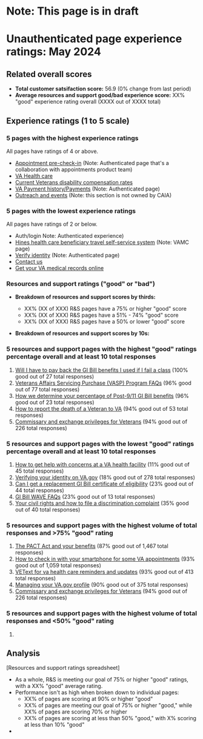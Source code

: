 # Note: This page is in draft
# Unauthenticated page experience ratings: May 2024

## Related overall scores
- **Total customer satsifaction score:** 56.9 (0% change from last period)
- **Average resources and support good/bad experience score:** XX% "good" experience rating overall (XXXX out of XXXX total)

## Experience ratings (1 to 5 scale)

### 5 pages with the highest experience ratings 
All pages have ratings of 4 or above.
- [Appointment pre-check-in](https://www.va.gov/health-care/appointment-pre-check-in/error?error=no-token) (Note: Authenticated page that's a collaboration with appointments product team)
- [VA Health care](https://www.va.gov/health-care/)
- [Current Veterans disability compensation rates](https://www.va.gov/disability/compensation-rates/veteran-rates/)
- [VA Payment history/Payments](https://www.va.gov/va-payment-history/payments/) (Note: Authenticated page)
- [Outreach and events](https://www.va.gov/outreach-and-events/events/) (Note: this section is not owned by CAIA)
  
### 5 pages with the lowest experience ratings
All pages have ratings of 2 or below.
- Auth/login Note: Authenticated experience)
- [Hines health care beneficiary travel self-service system](https://www.va.gov/hines-health-care/programs/beneficiary-travel-self-service-system-btsss/) (Note: VAMC page)
- [Verify identity](https://www.va.gov/verify/) (Note: Authenticated page)
- [Contact us](https://www.va.gov/contact-us/)
- [Get your VA medical records online](https://www.va.gov/health-care/get-medical-records/) 
  
### Resources and support ratings ("good" or "bad")

- **Breakdown of resources and support scores by thirds:**
  - XX% (XX of XXX) R&S pages have a 75% or higher "good" score
  - XX% (XX of XXX) R&S pages have a 51% - 74% "good" score
  - XX% (XX of XXX) R&S pages have a 50% or lower "good" score
    
- **Breakdown of resources and support scores by 10s:**

### 5 resources and support pages with the highest "good" ratings percentage overall and at least 10 total responses

1. [Will I have to pay back the GI Bill benefits I used if I fail a class](www.va.gov/resources/will-i-have-to-pay-back-the-gi-bill-benefits-i-used-if-i-fail-a-class/) (100% good out of 27 total responses)
2. [Veterans Affairs Servicing Purchase (VASP) Program FAQs](www.va.gov/resources/veterans-affairs-servicing-purchase-vasp-program-faqs/) (96% good out of 77 total responses)
3. [How we determine your percentage of Post-9/11 GI Bill benefits](www.va.gov/resources/how-we-determine-your-percentage-of-post-911-gi-bill-benefits/) (96% good out of 23 total responses)
4. [How to report the death of a Veteran to VA](www.va.gov/resources/how-to-report-the-death-of-a-veteran-to-va/) (94% good out of 53 total responses)
5. [Commissary and exchange privileges for Veterans](www.va.gov/resources/commissary-and-exchange-privileges-for-veterans/) (94% good out of 226 total responses)
   
### 5 resources and support pages with the lowest "good" ratings percentage overall and at least 10 total responses

1. [How to get help with concerns at a VA health facility](www.va.gov/resources/how-to-get-help-with-concerns-at-a-va-health-facility/) (11% good out of 45 total responses)
2. [Verifying your identity on VA.gov](www.va.gov/resources/verifying-your-identity-on-vagov/) (18% good out of 278 total responses)
3. [Can I get a replacement GI Bill certificate of eligibility](www.va.gov/resources/can-i-get-a-replacement-gi-bill-benefit-certificate-of-eligibility/) (23% good out of 44 total responses)
4. [GI Bill WAVE FAQs](www.va.gov/resources/gi-bill-wave-faqs/) (23% good out of 13 total responses)
5. [Your civil rights and how to file a discrimination complaint](www.va.gov/resources/your-civil-rights-and-how-to-file-a-discrimination-complaint/) (35% good out of 40 total responses)
   

### 5 resources and support pages with the highest volume of total responses and >75% "good" rating

1. [The PACT Act and your benefits](www.va.gov/resources/the-pact-act-and-your-va-benefits/) (87% good out of 1,467 total responses)
2. [How to check in with your smartphone for some VA appointments](www.va.gov/resources/how-to-check-in-with-your-smartphone-for-some-va-appointments/) (93% good out of 1,059 total responses)
3. [VEText for va health care reminders and updates](www.va.gov/resources/vetext-for-va-health-care-reminders-and-updates/) (93% good out of 413 total responses)
4. [Managing your VA.gov profile](www.va.gov/resources/managing-your-vagov-profile/) (90% good out of 375 total responses)
5. [Commissary and exchange privileges for Veterans](www.va.gov/resources/commissary-and-exchange-privileges-for-veterans/) (94% good out of 226 total responses)
   
### 5 resources and support pages with the highest volume of total responses and <50% "good" rating

1. 

## Analysis
[Resources and support ratings spreadsheet]
- As a whole, R&S is meeting our goal of 75% or higher "good" ratings, with a XX% "good" average rating.
- Performance isn't as high when broken down to individual pages:
  - XX% of pages are scoring at 90% or higher "good"
  - XX% of pages are meeting our goal of 75% or higher "good," while XX% of pages are scoring 70% or higher
  - XX% of pages are scoring at less than 50% "good," with X% scoring at less than 10% "good" 
- 
